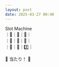 ```yaml
---
layout: post
date: 2025-03-27 00:40
---
```


Slot Machine<br />
｜💎｜🔔｜💎｜<br />
｜🍇｜🍇｜🍇｜<br />
｜🍒｜🍒｜7️⃣｜<br />

🎉 当たり！ 🎉
